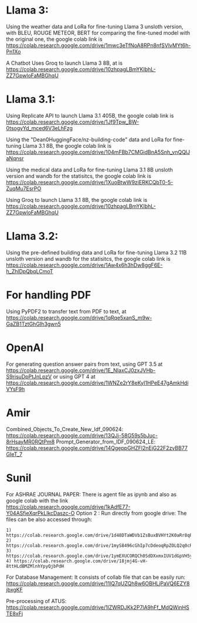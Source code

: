 # Llama 3:

Using the weather data and LoRa for fine-tuning Llama 3 unsloth version, with BLEU, ROUGE METEOR, BERT for comparing the fine-tuned model with the original one, the google colab link is https://colab.research.google.com/drive/1mwc3eTfNoA8RPn8nfSVlvMYt6h-Pn1Xo

A Chatbot Uses Groq to launch Llama 3 8B, at is https://colab.research.google.com/drive/10zhpagLBmYKIbhL-ZZ7GpwloFaMBGhqU

# Llama 3.1:

Using Replicate API to launch Llama 3.1 405B, the google colab link is https://colab.research.google.com/drive/1Jf9Tpw_BW-0tsogyYd_mced6V3eLhFzg 

Using the "Dean0HuggingFace/nz-building-code" data and LoRa for fine-tuning Llama 3.1 8B, the google colab link is https://colab.research.google.com/drive/104mFBb7CMGidBnA5Snh_vnQQlJaNqnsr

Using the medical data and LoRa for fine-tuning Llama 3.1 8B unsloth version and wandb for the statisitcs, the google colab link is https://colab.research.google.com/drive/1XuoBtwW9ziERKCQbT0-5-ZuqMu7EsrPO

Using Groq to launch Llama 3.1 8B, the google colab link is https://colab.research.google.com/drive/10zhpagLBmYKIbhL-ZZ7GpwloFaMBGhqU

# Llama 3.2:

Using the pre-defined building data and LoRa for fine-tuning Llama 3.2 11B unsloth version and wandb for the statisitcs, the google colab link is https://colab.research.google.com/drive/1Aw4x6h3hDw8ggF6E-h_ZhlDpQbqLCmoT

# For handling PDF
Using PyPDF2 to transfer text from PDF to text, at https://colab.research.google.com/drive/1qRqe5xanS_m9w-GaZB1TztGhGIh3gwn5

# OpenAI

For generating question answer pairs from text, using GPT 3.5 at https://colab.research.google.com/drive/1E_NIaxCJ0zxJVHb-S9risuDpPtJnLpzV
or using GPT 4 at https://colab.research.google.com/drive/1WNZe2rY8eKyI1HPeE47gAmkHdiVYsF9h

# Amir

Combined_Objects_To_Create_New_Idf_090624: https://colab.research.google.com/drive/13QJj-58G59s5bJuc-8rHsayMR0RQtPm8
Prompt_Generator_from_IDF_090624_LE: https://colab.research.google.com/drive/14QgeppGHZFl2nEjG22F2zvBB77GIeT_7

# Sunil

For ASHRAE JOURNAL PAPER:
  There is agent file as ipynb and also as google colab with the link https://colab.research.google.com/drive/1kAdfE77-Y04ASfieXqrPkLlkcDaszc-O
  Option 2 : Run directly from google drive: The files can be also accessed through:
  
	1) https://colab.research.google.com/drive/1d48DTaWDVb1ZsBuxBVHYt2K0aRr8qPmf
    2) https://colab.research.google.com/drive/1myS8496cGhIp7cDdeoqRpZOLQ2q0cRa_
	3) https://colab.research.google.com/drive/1ymEXUCORQCh0SdDXxmxIUV1dGpVH5yGZ	
	4) https://colab.research.google.com/drive/18jmj4G-vH-8ttHLdBMZMlnhYpyQjbPdH
	
For Database Management:
  It consists of collab file that can be easily run: https://colab.research.google.com/drive/11lQ7qUZQh8w6OBHLjPaVQ6EZY8jbxgKF
  
  Pre-processing of ATUS: https://colab.research.google.com/drive/1lZWRDJKk2P7lA9hFf_MdQWinHSTE8xFj

